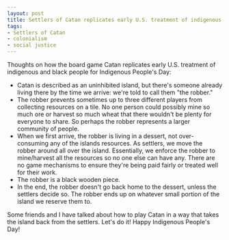 ```yaml
---
layout: post
title: Settlers of Catan replicates early U.S. treatment of indigenous and black people
tags:
- Settlers of Catan
- colonialism
- social justice
---
```

Thoughts on how the board game Catan replicates early U.S. treatment of indigenous and black people for Indigenous People's Day:

* Catan is described as an uninhibited island, but there's someone already living there by the time we arrive: we're told to call them "the robber."
* The robber prevents sometimes up to three different players from collecting resources on a tile. No one person could possibly mine so much ore or harvest so much wheat that there wouldn't be plenty for everyone to share. So perhaps the robber represents a larger community of people.
* When we first arrive, the robber is living in a dessert, not over-consuming any of the islands resources. As settlers, we move the robber around all over the island. Essentially, we enforce the robber to mine/harvest all the resources so no one else can have any. There are no game mechanisms to ensure they're being paid fairly or treated well for their work.
* The robber is a black wooden piece.
* In the end, the robber doesn't go back home to the dessert, unless the settlers decide so. The robber ends up on whatever small portion of the island we reserve them to.

Some friends and I have talked about how to play Catan in a way that takes the island back from the settlers. Let's do it! Happy Indigenous People's Day!
